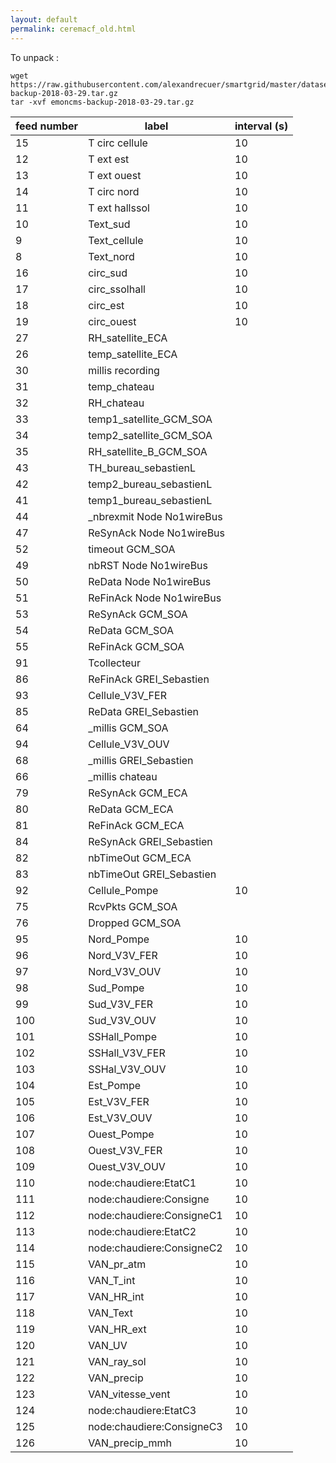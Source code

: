 ```yaml
---
layout: default
permalink: ceremacf_old.html
---
```


To unpack :
```
wget https://raw.githubusercontent.com/alexandrecuer/smartgrid/master/datasets/emoncms-backup-2018-03-29.tar.gz
tar -xvf emoncms-backup-2018-03-29.tar.gz
```

feed number|label|interval (s)
--|--|--
15 | T circ cellule |10
12 | T ext est |10
13 | T ext ouest |10
14 | T circ nord |10
11 | T ext hallssol |10
10 | Text_sud |10
9 | Text_cellule |10
8 | Text_nord |10
16 | circ_sud |10
17 | circ_ssolhall |10
18 | circ_est |10
19 | circ_ouest |10
27 | RH_satellite_ECA
26 | temp_satellite_ECA
30 | millis recording
31 | temp_chateau
32 | RH_chateau
33 | temp1_satellite_GCM_SOA
34 | temp2_satellite_GCM_SOA
35 | RH_satellite_B_GCM_SOA
43 | TH_bureau_sebastienL
42 | temp2_bureau_sebastienL
41 | temp1_bureau_sebastienL
44 | _nbrexmit Node No1wireBus
47 | ReSynAck Node No1wireBus
52 | timeout GCM_SOA
49 | nbRST Node No1wireBus
50 | ReData Node No1wireBus
51 | ReFinAck Node No1wireBus
53 | ReSynAck GCM_SOA
54 | ReData GCM_SOA
55 | ReFinAck GCM_SOA
91 | Tcollecteur
86 | ReFinAck GREI_Sebastien
93 | Cellule_V3V_FER
85 | ReData GREI_Sebastien
64 | _millis GCM_SOA
94 | Cellule_V3V_OUV
68 | _millis GREI_Sebastien
66 | _millis chateau
79 | ReSynAck GCM_ECA
80 | ReData GCM_ECA
81 | ReFinAck GCM_ECA
84 | ReSynAck GREI_Sebastien
82 | nbTimeOut GCM_ECA
83 | nbTimeOut GREI_Sebastien
92 | Cellule_Pompe |10
75 | RcvPkts GCM_SOA
76 | Dropped GCM_SOA
95 | Nord_Pompe |10
96 | Nord_V3V_FER |10
97 | Nord_V3V_OUV |10
98 | Sud_Pompe |10
99 | Sud_V3V_FER |10
100 | Sud_V3V_OUV |10
101 | SSHall_Pompe |10
102 | SSHall_V3V_FER |10
103 | SSHal_V3V_OUV |10
104 | Est_Pompe |10
105 | Est_V3V_FER |10
106 | Est_V3V_OUV |10
107 | Ouest_Pompe |10
108 | Ouest_V3V_FER |10
109 | Ouest_V3V_OUV |10
110 | node:chaudiere:EtatC1 |10
111 | node:chaudiere:Consigne |10
112 | node:chaudiere:ConsigneC1 |10
113 | node:chaudiere:EtatC2 |10
114 | node:chaudiere:ConsigneC2 |10
115 | VAN_pr_atm |10
116 | VAN_T_int |10
117 | VAN_HR_int |10
118 | VAN_Text |10
119 | VAN_HR_ext |10
120 | VAN_UV |10
121 | VAN_ray_sol |10
122 | VAN_precip |10
123 | VAN_vitesse_vent |10
124 | node:chaudiere:EtatC3 |10
125 | node:chaudiere:ConsigneC3 |10
126 | VAN_precip_mmh |10

